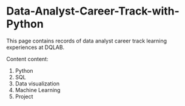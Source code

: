 # Data-Analyst-Career-Track-with-Python

This page contains records of data analyst career track learning experiences at DQLAB.

Content content:
1. Python
2. SQL
3. Data visualization
4. Machine Learning
5. Project
